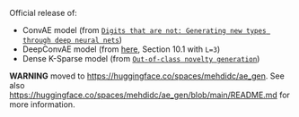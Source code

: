 Official release of:

- ConvAE model (from [`Digits that are not: Generating new types through deep neural nets`](https://arxiv.org/pdf/1606.04345.pdf))
- DeepConvAE model (from [here](https://tel.archives-ouvertes.fr/tel-01838272/file/75406_CHERTI_2018_diffusion.pdf), Section 10.1 with `L=3`)
- Dense K-Sparse model (from [`Out-of-class novelty generation`](https://openreview.net/forum?id=r1QXQkSYg))


**WARNING** moved to <https://huggingface.co/spaces/mehdidc/ae_gen>. 
 See also <https://huggingface.co/spaces/mehdidc/ae_gen/blob/main/README.md> for more information.
